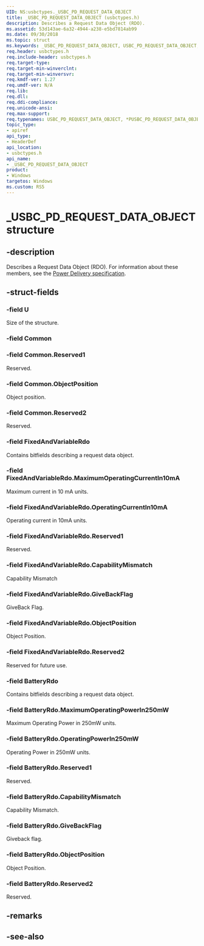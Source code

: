 ```yaml
---
UID: NS:usbctypes._USBC_PD_REQUEST_DATA_OBJECT
title: _USBC_PD_REQUEST_DATA_OBJECT (usbctypes.h)
description: Describes a Request Data Object (RDO).
ms.assetid: 53d143ae-6a32-4944-a238-e5bd7814ab99
ms.date: 09/30/2018
ms.topic: struct
ms.keywords: _USBC_PD_REQUEST_DATA_OBJECT, USBC_PD_REQUEST_DATA_OBJECT, *PUSBC_PD_REQUEST_DATA_OBJECT, 
req.header: usbctypes.h
req.include-header: usbctypes.h
req.target-type:
req.target-min-winverclnt:
req.target-min-winversvr:
req.kmdf-ver: 1.27
req.umdf-ver: N/A
req.lib:
req.dll:
req.ddi-compliance:
req.unicode-ansi:
req.max-support:
req.typenames: USBC_PD_REQUEST_DATA_OBJECT, *PUSBC_PD_REQUEST_DATA_OBJECT
topic_type: 
- apiref
api_type: 
- HeaderDef
api_location: 
- usbctypes.h
api_name: 
- _USBC_PD_REQUEST_DATA_OBJECT
product:
- Windows
targetos: Windows
ms.custom: RS5
---
```


# _USBC_PD_REQUEST_DATA_OBJECT structure

## -description
Describes a Request Data Object (RDO). For information about these members, see the [Power Delivery specification](http://www.usb.org/developers/docs/usb20_docs/).

## -struct-fields

### -field U
Size of the structure. 
### -field Common
 
### -field Common.Reserved1
Reserved. 
### -field Common.ObjectPosition
Object position. 
### -field Common.Reserved2
Reserved. 
### -field FixedAndVariableRdo
Contains bitfields describing a request data object.  
### -field FixedAndVariableRdo.MaximumOperatingCurrentIn10mA
Maximum current in 10 mA units. 
### -field FixedAndVariableRdo.OperatingCurrentIn10mA
Operating current in 10mA units. 
### -field FixedAndVariableRdo.Reserved1
Reserved. 
### -field FixedAndVariableRdo.CapabilityMismatch
Capability Mismatch 
### -field FixedAndVariableRdo.GiveBackFlag
GiveBack Flag. 
### -field FixedAndVariableRdo.ObjectPosition
Object Position. 
### -field FixedAndVariableRdo.Reserved2
Reserved for future use. 
### -field BatteryRdo
Contains bitfields describing a request data object. 
### -field BatteryRdo.MaximumOperatingPowerIn250mW
Maximum Operating Power in 250mW units. 
### -field BatteryRdo.OperatingPowerIn250mW
Operating Power in 250mW units. 
### -field BatteryRdo.Reserved1
Reserved. 
### -field BatteryRdo.CapabilityMismatch
Capability Mismatch. 
### -field BatteryRdo.GiveBackFlag
Giveback flag. 
### -field BatteryRdo.ObjectPosition
Object Position. 
### -field BatteryRdo.Reserved2
Reserved. 

## -remarks

## -see-also
